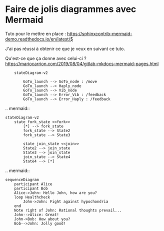# Faire de jolis diagrammes avec Mermaid

Tuto pour le mettre en place : https://sphinxcontrib-mermaid-demo.readthedocs.io/en/latest/$

J'ai pas réussi à obtenir ce que je veux en suivant ce tuto.

Qu'est-ce que ça donne avec celui-ci ? https://mariocarrion.com/2019/08/04/gitlab-mkdocs-mermaid-pages.html

```{mermaid}
    stateDiagram-v2

        GoTo_launch --> GoTo_node : /move
        GoTo_launch --> Haply_node
        GoTo_launch --> Vib_node
        GoTo_launch --> Error_Vib : /feedback
        GoTo_launch --> Error_Haply : /feedback
```

.. mermaid::

    stateDiagram-v2
        state fork_state <<fork>>
            [*] --> fork_state
            fork_state --> State2
            fork_state --> State3

            state join_state <<join>>
            State2 --> join_state
            State3 --> join_state
            join_state --> State4
            State4 --> [*]

.. mermaid::

    sequenceDiagram
        participant Alice
        participant Bob
        Alice->John: Hello John, how are you?
        loop Healthcheck
            John->John: Fight against hypochondria
        end
        Note right of John: Rational thoughts prevail...
        John-->Alice: Great!
        John->Bob: How about you?
        Bob-->John: Jolly good!

